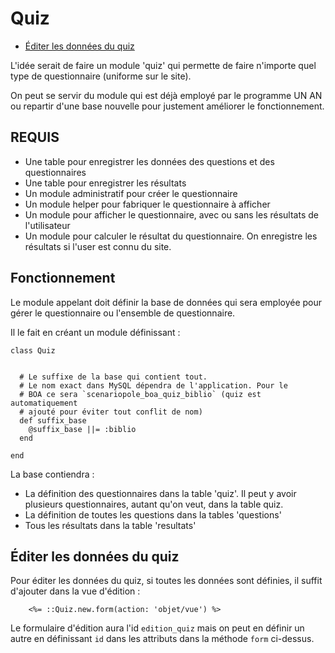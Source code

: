 # Quiz

* [Éditer les données du quiz](#affichageduformulaireduquizadmin)

L'idée serait de faire un module 'quiz' qui permette de faire n'importe quel type de questionnaire (uniforme sur le site).

On peut se servir du module qui est déjà employé par le programme UN AN ou repartir d'une base nouvelle pour justement améliorer le fonctionnement.

## REQUIS

* Une table pour enregistrer les données des questions et des questionnaires
* Une table pour enregistrer les résultats
* Un module administratif pour créer le questionnaire
* Un module helper pour fabriquer le questionnaire à afficher
* Un module pour afficher le questionnaire, avec ou sans les résultats de l'utilisateur
* Un module pour calculer le résultat du questionnaire. On enregistre les résultats si l'user est connu du site.


## Fonctionnement

Le module appelant doit définir la base de données qui sera employée pour gérer le questionnaire ou l'ensemble de questionnaire.

Il le fait en créant un module définissant :

    class Quiz


      # Le suffixe de la base qui contient tout.
      # Le nom exact dans MySQL dépendra de l'application. Pour le
      # BOA ce sera `scenariopole_boa_quiz_biblio` (quiz est automatiquement
      # ajouté pour éviter tout conflit de nom)
      def suffix_base
        @suffix_base ||= :biblio
      end

    end

La base contiendra :

* La définition des questionnaires dans la table 'quiz'. Il peut y avoir plusieurs questionnaires, autant qu'on veut, dans la table quiz.
* La définition de toutes les questions dans la tables 'questions'
* Tous les résultats dans la table 'resultats'

<a name='affichageduformulaireduquizadmin'></a>

## Éditer les données du quiz

Pour éditer les données du quiz, si toutes les données sont définies, il suffit d'ajouter dans la vue d'édition :

        <%= ::Quiz.new.form(action: 'objet/vue') %>

Le formulaire d'édition aura l'id `edition_quiz` mais on peut en définir un autre en définissant `id` dans les attributs dans la méthode `form` ci-dessus.
